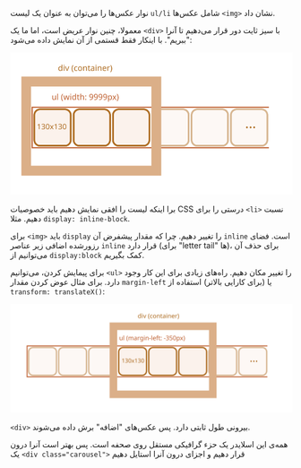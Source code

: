 نوار عکس‌ها را می‌توان به عنوان یک لیست `ul/li‍` شامل عکس‌ها `<img>` نشان داد.

معمولا، چنین نوار عریض است، اما ما یک `<div>` با سیز ثایت دور قرار می‌دهیم تا آنرا "ببریم". با اینکار فقط قستمی از آن نمایش داده می‌شود:

![](carousel1.svg)

برا اینکه لیست را افقی نمایش دهیم باید خصوصیات CSS‌ درستی را برای `<li>` نسبت دهیم. مثلا `display: inline-block`.

برای `<img>` باید `display` را تغییر دهیم. چرا که مقدار پیشفرض آن `inline` است. فضای رزورشده اضافی زیر عناصر `inline` قرار دارد (برای "letter tail" ها)، برای حذف آن می‌توانیم از `display:block` کمک بگیریم.

برای پیمایش کردن، می‌توانیم `<ul>` را تغییر مکان دهیم. راه‌های زیادی برای این کار وجود دارد. برای مثال عوض کردن مقدار `margin-left` یا (برای کارایی بالاتر) استفاده از `transform: translateX()‍`:

![](carousel2.svg)

‍`<div>` بیرونی طول ثابتی دارد. پس عکس‌های "اضافه" برش داده می‌شوند.

همه‌ی این اسلایدر یک حزء گرافیکی مستقل روی صحفه است. پس بهتر است آنرا درون یک `<div class="carousel">` قرار دهیم و اجزای درون آنرا استایل دهیم
